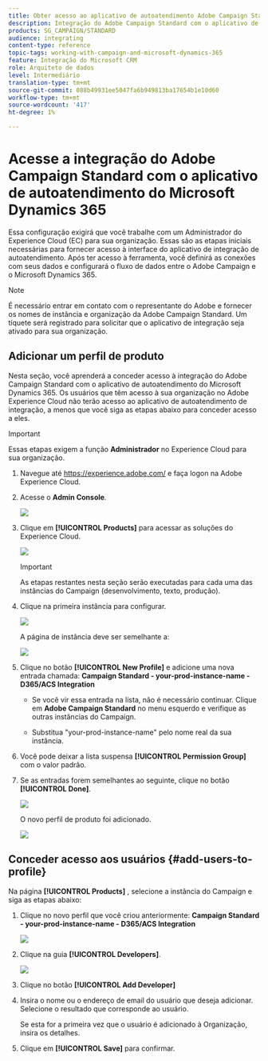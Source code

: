 ```yaml
---
title: Obter acesso ao aplicativo de autoatendimento Adobe Campaign Standard Integration with Dynamics 365
description: Integração do Adobe Campaign Standard com o aplicativo de autoatendimento do Dynamics 365
products: SG_CAMPAIGN/STANDARD
audience: integrating
content-type: reference
topic-tags: working-with-campaign-and-microsoft-dynamics-365
feature: Integração do Microsoft CRM
role: Arquiteto de dados
level: Intermediário
translation-type: tm+mt
source-git-commit: 088b49931ee5047fa6b949813ba17654b1e10d60
workflow-type: tm+mt
source-wordcount: '417'
ht-degree: 1%

---
```



# Acesse a integração do Adobe Campaign Standard com o aplicativo de autoatendimento do Microsoft Dynamics 365

Essa configuração exigirá que você trabalhe com um Administrador do Experience Cloud (EC) para sua organização. Essas são as etapas iniciais necessárias para fornecer acesso à interface do aplicativo de integração de autoatendimento. Após ter acesso à ferramenta, você definirá as conexões com seus dados e configurará o fluxo de dados entre o Adobe Campaign e o Microsoft Dynamics 365.

>[!NOTE]
>
>É necessário entrar em contato com o representante do Adobe e fornecer os nomes de instância e organização da Adobe Campaign Standard. Um tíquete será registrado para solicitar que o aplicativo de integração seja ativado para sua organização.

## Adicionar um perfil de produto

Nesta seção, você aprenderá a conceder acesso à integração do Adobe Campaign Standard com o aplicativo de autoatendimento do Microsoft Dynamics 365. Os usuários que têm acesso à sua organização no Adobe Experience Cloud não terão acesso ao aplicativo de autoatendimento de integração, a menos que você siga as etapas abaixo para conceder acesso a eles.

>[!IMPORTANT]
>
> Essas etapas exigem a função **Administrador** no Experience Cloud para sua organização.


1. Navegue até https://experience.adobe.com/ e faça logon na Adobe Experience Cloud.
1. Acesse o **Admin Console**.

   ![](assets/do-not-localize/d365-to-acs-access-3.png)

1. Clique em **[!UICONTROL Products]** para acessar as soluções do Experience Cloud.

   ![](assets/do-not-localize/d365-to-acs-access-6.png)


   >[!IMPORTANT]
   >
   >As etapas restantes nesta seção serão executadas para cada uma das instâncias do Campaign (desenvolvimento, texto, produção).

1. Clique na primeira instância para configurar.

   ![](assets/do-not-localize/d365-to-acs-access-6.png)

   A página de instância deve ser semelhante a:

   ![](assets/do-not-localize/d365-to-acs-access-8.png)

1. Clique no botão **[!UICONTROL New Profile]** e adicione uma nova entrada chamada: **Campaign Standard - your-prod-instance-name - D365/ACS Integration**

   * Se você vir essa entrada na lista, não é necessário continuar. Clique em **Adobe Campaign Standard** no menu esquerdo e verifique as outras instâncias do Campaign.

   * Substitua &quot;your-prod-instance-name&quot; pelo nome real da sua instância.

1. Você pode deixar a lista suspensa **[!UICONTROL Permission Group]** com o valor padrão.

1. Se as entradas forem semelhantes ao seguinte, clique no botão **[!UICONTROL Done]**.

   ![](assets/do-not-localize/d365-to-acs-access-14.png)

   O novo perfil de produto foi adicionado.

   ![](assets/do-not-localize/d365-to-acs-access-15.png)

## Conceder acesso aos usuários {#add-users-to-profile}

Na página **[!UICONTROL Products]** , selecione a instância do Campaign e siga as etapas abaixo:

1. Clique no novo perfil que você criou anteriormente:  **Campaign Standard - your-prod-instance-name - D365/ACS Integration**

   ![](assets/do-not-localize/d365-to-acs-access-15.png)

1. Clique na guia **[!UICONTROL Developers]**. 

   ![](assets/do-not-localize/d365-to-acs-access-18.png)

1. Clique no botão **[!UICONTROL Add Developer]**

1. Insira o nome ou o endereço de email do usuário que deseja adicionar.  Selecione o resultado que corresponde ao usuário.

   Se esta for a primeira vez que o usuário é adicionado à Organização, insira os detalhes.

1. Clique em **[!UICONTROL Save]** para confirmar.
